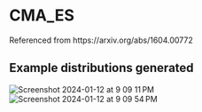 <h1>CMA_ES</h1>
<p>Referenced from https://arxiv.org/abs/1604.00772</p>
<h2>Example distributions generated</h2>

![Screenshot 2024-01-12 at 9 09 11 PM](https://github.com/HenryChen4/CMA_ES/assets/71111859/d9fd83ff-f19f-4b05-9eef-89f8debe6389)
![Screenshot 2024-01-12 at 9 09 54 PM](https://github.com/HenryChen4/CMA_ES/assets/71111859/3affa1d8-974e-4836-839c-9929ff4546ea)
